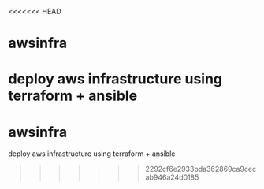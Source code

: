 <<<<<<< HEAD
# awsinfra
deploy aws infrastructure using terraform + ansible
=======
# awsinfra
deploy aws infrastructure using terraform + ansible
>>>>>>> 2292cf6e2933bda362869ca9cecab946a24d0185
